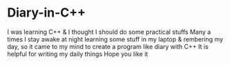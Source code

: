 # Diary-in-C++
I was learning C++ & I thought I should do some practical stuffs
Many a times I stay awake at night learning some stuff in my laptop & rembering my day, so it came to my mind to create a program like diary with C++
It is helpful for writing my daily things
Hope you like it
